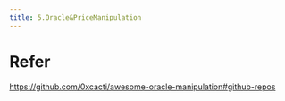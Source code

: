 ```yaml
---
title: 5.Oracle&PriceManipulation
---
```


# Refer
https://github.com/0xcacti/awesome-oracle-manipulation#github-repos